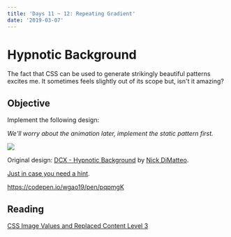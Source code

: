 ```yaml
---
title: 'Days 11 ~ 12: Repeating Gradient'
date: '2019-03-07'
---
```


# Hypnotic Background

The fact that CSS can be used to generate strikingly beautiful patterns excites me. It sometimes feels slightly out of its scope but, isn't it amazing?

## Objective

Implement the following design:

_We'll worry about the animation later, implement the static pattern first._

![](https://cdn.dribbble.com/users/90923/screenshots/2859124/dcx-hypno.gif)

Original design: [DCX - Hypnotic Background](https://dribbble.com/shots/2859124-DCX-Hypnotic-Background) by [Nick DiMatteo](https://dribbble.com/ndimatteo).

[Just in case you need a hint](https://codepen.io/wgao19/pen/pqpmgK).

https://codepen.io/wgao19/pen/pqpmgK

## Reading

[CSS Image Values and Replaced Content Level 3](https://www.w3.org/TR/css3-images/)
